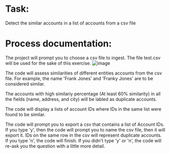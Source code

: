 # Task:
Detect the similar accounts in a list of accounts from a csv file

# Process documentation:
The project will prompt you to choose a csv file to ingest. The file test.csv will be used for the sake of this exercise.
![image](https://user-images.githubusercontent.com/119257994/209266969-d37fec2d-4d90-4845-b5c0-0515684ffc4b.png)

The code will assess similarities of different entities accounts from the csv file. For example, the name 'Frank Jones' and 'Franky Jones' are to be considered similar.

The accounts with high similariy percentage (At least 60% similarity) in all the fields (name, address, and city) will be labled as duplicate accounts.

The code will display a lists of account IDs where IDs in the same list were found to be similar.

The code will prompt you to export a csv that contains a list of Account IDs. If you type 'y', then the code will prompt you to name the csv file, then it will export it. IDs on the same row in the csv will represent duplicate accounts. If you type 'n', the code will finish. If you didn't type 'y' or 'n', the code will re-ask you the question with a little more detail.
